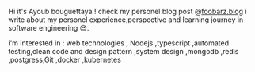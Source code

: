 Hi it's Ayoub bouguettaya ! check my personel blog post @[foobarz.blog](https://foobarz.blog/) i write about my personel experience,perspective and learning journey in software engineering 😎.

i'm interested in : web technologies , Nodejs ,typescript ,automated testing,clean code and design pattern ,system design ,mongodb ,redis ,postgress,Git ,docker ,kubernetes
